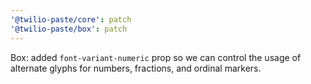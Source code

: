 ```yaml
---
'@twilio-paste/core': patch
'@twilio-paste/box': patch
---
```


Box: added `font-variant-numeric` prop so we can control the usage of alternate glyphs for numbers, fractions, and ordinal markers.
